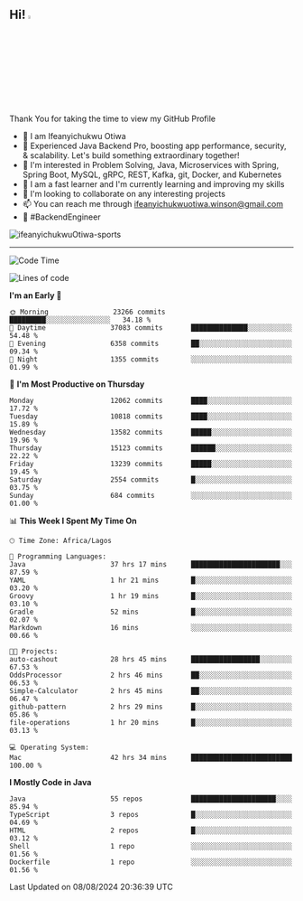 <!-- BLOG-POST-LIST:START --><!-- BLOG-POST-LIST:END -->

## Hi! <img src="https://media.giphy.com/media/hvRJCLFzcasrR4ia7z/giphy.gif" width="4%"> 

Thank You for taking the time to view my GitHub Profile

- 👋 I am Ifeanyichukwu Otiwa
- 🚀 Experienced Java Backend Pro, boosting app performance, security, & scalability. Let's build something extraordinary together!
- 👀 I'm interested in Problem Solving, Java, Microservices with Spring, Spring Boot, MySQL, gRPC, REST, Kafka, git, Docker, and Kubernetes
- 🌱 I am a fast learner and I'm currently learning and improving my skills
- 💞️ I'm looking to collaborate on any interesting projects
- 📫 You can reach me through ifeanyichukwuotiwa.winson@gmail.com
- 🚀 #BackendEngineer

<p align="left" marginTop="10px"> <img src="https://komarev.com/ghpvc/?username=ifeanyichukwuOtiwa-sports&label=Profile%20views&color=0e75b6&style=for-the-badge" alt="ifeanyichukwuOtiwa-sports" /> </p>

***

<!--START_SECTION:waka-->
![Code Time](http://img.shields.io/badge/Code%20Time-2%2C750%20hrs%2018%20mins-blue)

![Lines of code](https://img.shields.io/badge/From%20Hello%20World%20I%27ve%20Written-15.8%20million%20lines%20of%20code-blue)

**I'm an Early 🐤** 

```text
🌞 Morning                23266 commits       █████████░░░░░░░░░░░░░░░░   34.18 % 
🌆 Daytime                37083 commits       ██████████████░░░░░░░░░░░   54.48 % 
🌃 Evening                6358 commits        ██░░░░░░░░░░░░░░░░░░░░░░░   09.34 % 
🌙 Night                  1355 commits        ░░░░░░░░░░░░░░░░░░░░░░░░░   01.99 % 
```
📅 **I'm Most Productive on Thursday** 

```text
Monday                   12062 commits       ████░░░░░░░░░░░░░░░░░░░░░   17.72 % 
Tuesday                  10818 commits       ████░░░░░░░░░░░░░░░░░░░░░   15.89 % 
Wednesday                13582 commits       █████░░░░░░░░░░░░░░░░░░░░   19.96 % 
Thursday                 15123 commits       ██████░░░░░░░░░░░░░░░░░░░   22.22 % 
Friday                   13239 commits       █████░░░░░░░░░░░░░░░░░░░░   19.45 % 
Saturday                 2554 commits        █░░░░░░░░░░░░░░░░░░░░░░░░   03.75 % 
Sunday                   684 commits         ░░░░░░░░░░░░░░░░░░░░░░░░░   01.00 % 
```


📊 **This Week I Spent My Time On** 

```text
🕑︎ Time Zone: Africa/Lagos

💬 Programming Languages: 
Java                     37 hrs 17 mins      ██████████████████████░░░   87.59 % 
YAML                     1 hr 21 mins        █░░░░░░░░░░░░░░░░░░░░░░░░   03.20 % 
Groovy                   1 hr 19 mins        █░░░░░░░░░░░░░░░░░░░░░░░░   03.10 % 
Gradle                   52 mins             █░░░░░░░░░░░░░░░░░░░░░░░░   02.07 % 
Markdown                 16 mins             ░░░░░░░░░░░░░░░░░░░░░░░░░   00.66 % 

🐱‍💻 Projects: 
auto-cashout             28 hrs 45 mins      █████████████████░░░░░░░░   67.53 % 
OddsProcessor            2 hrs 46 mins       ██░░░░░░░░░░░░░░░░░░░░░░░   06.53 % 
Simple-Calculator        2 hrs 45 mins       ██░░░░░░░░░░░░░░░░░░░░░░░   06.47 % 
github-pattern           2 hrs 29 mins       █░░░░░░░░░░░░░░░░░░░░░░░░   05.86 % 
file-operations          1 hr 20 mins        █░░░░░░░░░░░░░░░░░░░░░░░░   03.13 % 

💻 Operating System: 
Mac                      42 hrs 34 mins      █████████████████████████   100.00 % 
```

**I Mostly Code in Java** 

```text
Java                     55 repos            █████████████████████░░░░   85.94 % 
TypeScript               3 repos             █░░░░░░░░░░░░░░░░░░░░░░░░   04.69 % 
HTML                     2 repos             █░░░░░░░░░░░░░░░░░░░░░░░░   03.12 % 
Shell                    1 repo              ░░░░░░░░░░░░░░░░░░░░░░░░░   01.56 % 
Dockerfile               1 repo              ░░░░░░░░░░░░░░░░░░░░░░░░░   01.56 % 
```




 Last Updated on 08/08/2024 20:36:39 UTC
<!--END_SECTION:waka-->

<!--
<p align="center">
![trophy](https://github-profile-trophy.vercel.app/?username=ifeanyichukwuOtiwa-sports&theme=onedark) (https://github.com/ryo-ma/github-profile-trophy)
</p>
-->

<!---
ifeanyi-otiwa/ifeanyi-otiwa is a ✨ special ✨ repository because its `README.md` (this file) appears on your GitHub profile.
You can click the Preview link to take a look at your changes.
--->
